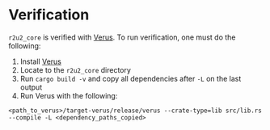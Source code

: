 # Verification

`r2u2_core` is verified with [Verus](https://github.com/verus-lang/verus). To run verification, one must do the following:
1. Install [Verus](https://github.com/verus-lang/verus/blob/main/BUILD.md)
2. Locate to the `r2u2_core` directory
2. Run `cargo build -v` and copy all dependencies after `-L` on the last output
3. Run Verus with the following:
```
<path_to_verus>/target-verus/release/verus --crate-type=lib src/lib.rs --compile -L <dependency_paths_copied>
```
